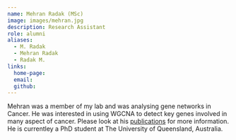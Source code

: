 ```yaml
---
name: Mehran Radak (MSc)
image: images/mehran.jpg
description: Research Assistant
role: alumni
aliases:
  - M. Radak
  - Mehran Radak
  - Radak M.
links:
  home-page: 
  email: 
  github: 
---
```


Mehran was a member of my lab and was analysing gene networks in Cancer. He was interested in using WGCNA to detect key genes involved in many aspect of cancer. Please look at his [publications]([https://cvbuilder.me/Resume/en/2d8ce98e-8b12-4f21-abe5-4a0094c3bc3f?template=Template8](https://scholar.google.com/citations?user=ezYAJ3AAAAAJ&hl=en)) for more information. He is currentley a PhD student at The University of Queensland, Australia. 
